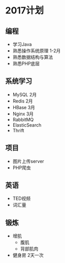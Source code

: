 # 2017计划

## 编程
 - 学习Java
 - 熟悉操作系统原理 1-2月
 - 熟悉数据结构与算法
 - 熟悉PHP底层

## 系统学习
 - MySQL 2月
 - Redis 2月
 - HBase 3月
 - Nginx 3月
 - RabbitMQ
 - ElasticSearch
 - Thrift

## 项目
 - 图片上传server
 - PHP爬虫

## 英语
 - TED视频
 - 词汇量

## 锻炼
 - 增肌
    * 腹肌
    * 背部肌肉
 - 健身房 2天一次

